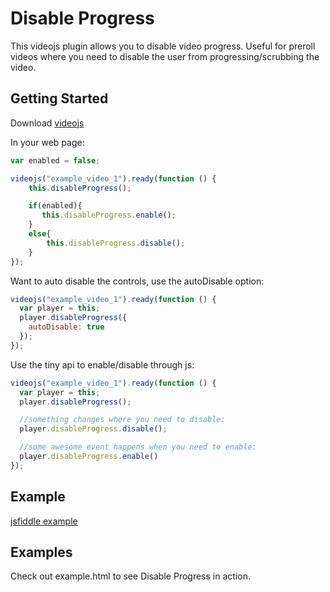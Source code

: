 # Disable Progress

This videojs plugin allows you to disable video progress.  Useful for preroll videos where you need to disable the user from progressing/scrubbing the video.

## Getting Started
Download [videojs](http://www.videojs.com/)

In your web page:

```javascript
var enabled = false;

videojs("example_video_1").ready(function () {
    this.disableProgress();

    if(enabled){
       this.disableProgress.enable();
    }
    else{
        this.disableProgress.disable();
    }
});
```

Want to auto disable the controls, use the autoDisable option:

```javascript
videojs("example_video_1").ready(function () {
  var player = this;
  player.disableProgress({
    autoDisable: true
  });
});

```

Use the tiny api to enable/disable through js:

```javascript
videojs("example_video_1").ready(function () {
  var player = this;
  player.disableProgress();

  //something changes where you need to disable:
  player.disableProgress.disable();

  //some awesome event happens when you need to enable:
  player.disableProgress.enable()
});
```

## Example

[jsfiddle example](http://jsfiddle.net/1ghw7w4y/337/)

## Examples
Check out example.html to see Disable Progress in action.
